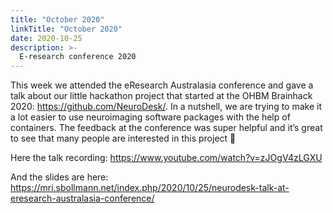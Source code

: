 ```yaml
---
title: "October 2020"
linkTitle: "October 2020"
date: 2020-10-25
description: >-
  E-research conference 2020
---
```


This week we attended the eResearch Australasia conference and gave a talk about our little hackathon project that started at the OHBM Brainhack 2020: https://github.com/NeuroDesk/. In a nutshell, we are trying to make it a lot easier to use neuroimaging software packages with the help of containers. The feedback at the conference was super helpful and it’s great to see that many people are interested in this project 🙂

Here the talk recording: https://www.youtube.com/watch?v=zJOgV4zLGXU

And the slides are here: https://mri.sbollmann.net/index.php/2020/10/25/neurodesk-talk-at-eresearch-australasia-conference/